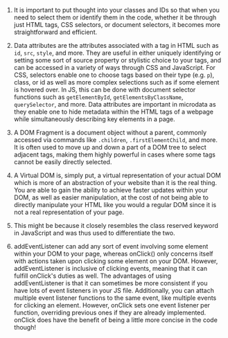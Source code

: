 1. It is important to put thought into your classes and IDs so that when you need to select them or identify them in the code, whether it be through just HTML tags, CSS selectors, or document selectors, it becomes more straightforward and efficient.

2. Data attributes are the attributes associated with a tag in HTML such as `id`, `src`, `style`, and more. They are useful in either uniquely identifying or setting some sort of source property or stylistic choice to your tags, and can be accessed in a variety of ways through CSS and JavaScript. For CSS, selectors enable one to choose tags based on their type (e.g. `p`), class, or id as well as more complex selections such as if some element is hovered over. In JS, this can be done with document selector functions such as `getElementById`, `getElementsByClassName`, `querySelector`, and more. Data attributes are important in microdata as they enable one to hide metadata within the HTML tags of a webpage while simultaneously describing key elements in a page.

3. A DOM Fragment is a document object without a parent, commonly accessed via commands like `.children`, `.firstElementChild`, and more. It is often used to move up and down a part of a DOM tree to select adjacent tags, making them highly powerful in cases where some tags cannot be easily directly selected.

4. A Virtual DOM is, simply put, a virtual representation of your actual DOM which is more of an abstraction of your website than it is the real thing. You are able to gain the ability to achieve faster updates within your DOM, as well as easier manipulation, at the cost of not being able to directly manipulate your HTML like you would a regular DOM since it is not a real representation of your page. 

5. This might be because it closely resembles the class reserved keyword in JavaScript and was thus used to differentiate the two.

6. addEventListener can add any sort of event involving some element within your DOM to your page, whereas onClick() only concerns itself with actions taken upon clicking some element on your DOM. However, addEventListener is inclusive of clicking events, meaning that it can fulfill onClick's duties as well. The advantages of using addEventListener is that it can sometimes be more consistent if you have lots of event listeners in your JS file. Additionally, you can attach multiple event listener functions to the same event, like multiple events for clicking an element. However, onClick sets one event listener per function, overriding previous ones if they are already implemented. onClick does have the benefit of being a little more concise in the code though!